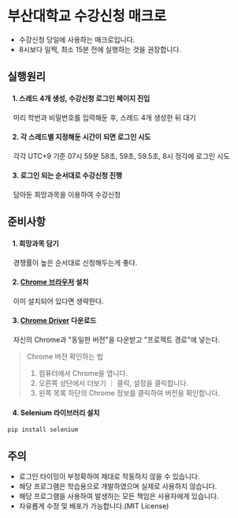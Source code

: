 # 부산대학교 수강신청 매크로
* 수강신청 당일에 사용하는 매크로입니다.  
* 8시보다 일찍, 최소 15분 전에 실행하는 것을 권장합니다.  

## 실행원리
#### &nbsp;&nbsp; 1. 스레드 4개 생성, 수강신청 로그인 페이지 진입
&nbsp;&nbsp; 미리 학번과 비밀번호를 입력해둔 후, 스레드 4개 생성한 뒤 대기
#### &nbsp;&nbsp; 2. 각 스레드별 지정해둔 시간이 되면 로그인 시도
&nbsp;&nbsp; 각각 UTC+9 기준 07시 59분 58초, 59초, 59.5초, 8시 정각에 로그인 시도
#### &nbsp;&nbsp; 3. 로그인 되는 순서대로 수강신청 진행
&nbsp;&nbsp; 담아둔 희망과목을 이용하여 수강신청  

## 준비사항
#### &nbsp;&nbsp; 1. 희망과목 담기
&nbsp;&nbsp; 경쟁률이 높은 순서대로 신청해두는게 좋다.
#### &nbsp;&nbsp; 2. [Chrome 브라우저](https://www.google.com/intl/ko_kr/chrome/) 설치
&nbsp;&nbsp; 이미 설치되어 있다면 생략한다.
#### &nbsp;&nbsp; 3. [Chrome Driver](https://chromedriver.chromium.org/downloads) 다운로드 
&nbsp;&nbsp; 자신의 Chrome과 "동일한 버전"을 다운받고 "프로젝트 경로"에 넣는다.  

>  Chrome 버전 확인하는 법
>    1. 컴퓨터에서 Chrome을 엽니다.
>    2. 오른쪽 상단에서 더보기 ⋮ 클릭, 설정을 클릭합니다.
>    3. 왼쪽 목록 하단의 Chrome 정보를 클릭하여 버전을 확인합니다.
#### &nbsp;&nbsp; 4. Selenium 라이브러리 설치
```
pip install selenium
```  

## 주의
* 로그인 타이밍이 부정확하여 제대로 작동하지 않을 수 있습니다.
* 해당 프로그램은 학습용으로 개발하였으며 실제로 사용하지 않습니다.
* 해당 프로그램을 사용하여 발생하는 모든 책임은 사용자에게 있습니다.
* 자유롭게 수정 및 배포가 가능합니다.(MIT License)
